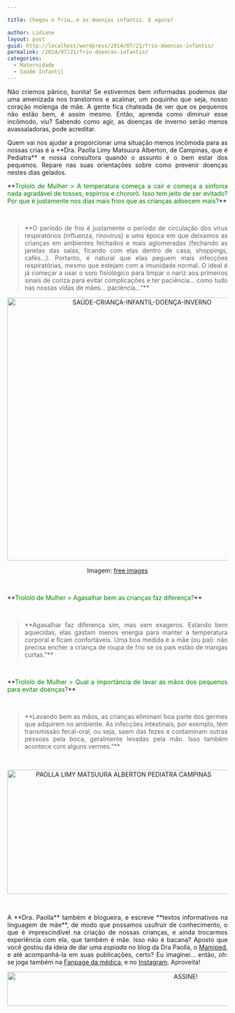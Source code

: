 ```yaml
---

title: Chegou o frio… e as doenças infantis. E agora?

author: Lidiane
layout: post
guid: http://localhost/wordpress/2014/07/21/frio-doencas-infantis/
permalink: /2014/07/21/frio-doencas-infantis/
categories:
  - Maternidade
  - Saúde Infantil
---
```

<p style="text-align: justify;">
  Não criemos pânico, bonita! Se estivermos bem informadas podemos dar uma amenizada nos transtornos e acalmar, um poquinho que seja, nosso coração molenga de mãe. A gente fica chateada de ver que os pequenos não estão bem, é assim mesmo. Então, aprenda como diminuir esse incômodo, viu? Sabendo como agir, as doenças de inverno serão menos avassaladoras, pode acreditar.
</p>

<p style="text-align: justify;" align="justify">
  Quem vai nos ajudar a proporcionar uma situação menos incômoda para as nossas crias é a **Dra. Paolla Limy Matsuura Alberton, de Campinas, que é Pediatra** e nossa consultora quando o assunto é o bem estar dos pequenos. Repare nas suas orientações sobre como prevenir doenças nestes dias gelados.
</p>

<!--more-->

<p align="justify">
  **<span style="color: #008000;">Trololó de Mulher > A temperatura começa a cair e começa a sinfonia nada agradável de tosses, espirros e chororô. Isso tem jeito de ser evitado? Por que é justamente nos dias mais frios que as crianças adoecem mais?</span>**
</p>

&nbsp;

> <p align="justify">
>   **O período de frio é justamente o período de circulação dos vírus respiratórios (influenza, rinovirus) e uma época em que deixamos as crianças em ambientes fechados e mais aglomeradas (fechando as janelas das salas, ficando com elas dentro de casa, shoppings, cafés&#8230;). Portanto, é natural que elas peguem mais infecções respiratórias, mesmo que estejam com a imunidade normal. O ideal é já começar a usar o soro fisiológico para limpar o nariz aos primeiros sinais de coriza para evitar complicações e ter paciência&#8230; como tudo nas nossas vidas de mães&#8230; paciência&#8230;”**
> </p>

<p align="center">
  <a href="http://www.trololodemulher.com.br/blog/wp-content/uploads/2014/07/SAÚDE-CRIANÇA-INFANTIL-DOENÇA-INVERNO.jpg"><img class="alignnone size-full wp-image-10222" src="http://www.trololodemulher.com.br/blog/wp-content/uploads/2014/07/SAÚDE-CRIANÇA-INFANTIL-DOENÇA-INVERNO.jpg" alt="SAÚDE-CRIANÇA-INFANTIL-DOENÇA-INVERNO" width="600" height="600" /></a>
</p>

<p align="center">
  Imagem: <a href="http://www.freeimages.com/" target="_blank">free images</a>
</p>

&nbsp;

<p align="justify">
  **<span style="color: #008000;">Trololó de Mulher > Agasalhar bem as crianças faz diferença?</span>**
</p>

&nbsp;

> <p align="justify">
>   **Agasalhar faz diferença sim, mas sem exageros. Estando bem aquecidas, elas gastam menos energia para manter a temperatura corporal e ficam confortáveis. Uma boa medida é a mãe (ou pai): não precisa encher a criança de roupa de frio se os pais estão de mangas curtas.”**
> </p>

&nbsp;

<p align="justify">
  **<span style="color: #008000;">Trololó de Mulher > Qual a importância de lavar as mãos dos pequenos para evitar doenças?</span>**
</p>

&nbsp;

> <p align="justify">
>   **Lavando bem as mãos, as crianças eliminam boa parte dos germes que adquirem no ambiente. As infecções intestinais, por exemplo, têm transmissão fecal-oral, ou seja, saem das fezes e contaminam outras pessoas pela boca, geralmente levadas pela mão. Isso também acontece com alguns vermes.”**
> </p>

&nbsp;

<p align="center">
  <a href="http://www.trololodemulher.com.br/blog/wp-content/uploads/2013/06/PAOLLA-LIMY-MATSUURA-ALBERTON-PEDIATRA-CAMPINAS.png"><img class="alignnone size-full wp-image-9572" src="http://www.trololodemulher.com.br/blog/wp-content/uploads/2013/06/PAOLLA-LIMY-MATSUURA-ALBERTON-PEDIATRA-CAMPINAS.png" alt="PAOLLA LIMY MATSUURA ALBERTON PEDIATRA CAMPINAS" width="516" height="283" /></a>
</p>

&nbsp;

<p align="justify">
  A **Dra. Paolla** também é blogueira, e escreve **textos informativos na linguagem de mãe**, de modo que possamos usufruir de conhecimento, o que é imprescindível na criação de nossas crianças, e ainda trocarmos experiência com ela, que também é mãe. Isso não é bacana? Aposto que você gostou da ideia de dar uma <em>espiada</em> no blog da Dra Paolla, o <a href="https://mamiped.wordpress.com/" target="_blank">Mamiped</a>, e até acompanhá-la em suas publicações, certo? Eu imaginei… então, oh: se joga também na <a href="https://www.facebook.com/mamaepediatra/" target="_blank">Fanpage da médica</a>, e no <a href="https://www.instagram.com/mamiped/" target="_blank">Instagram</a>. Aproveita!
</p>

<p align="center">
  <a href="http://feedburner.google.com/fb/a/mailverify?uri=blogbichafemea&loc=pt_BR" target="_blank"><img class="alignnone size-full wp-image-10439" src="http://www.trololodemulher.com.br/blog/wp-content/uploads/2014/09/ASSINE.png" alt="ASSINE!" width="800" height="78" /></a>
</p>